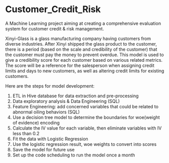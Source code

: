 # Customer_Credit_Risk
A Machine Learning project aiming at creating a comprehensive evaluation system for customer credit &amp; risk management.

Xinyi-Glass is a glass manufacturing company having customers from diverse industries. After Xinyi shipped the glass product to the customer, there is a period (based on the scale and credibility of the customer) that the customer must pay the money to prevent overdue. This model is used to give a credibility score for each customer based on various related metrics. The score will be a reference for the salesperson when assigning credit limits and days to new customers, as well as altering credit limits for existing customers.

Here are the steps for model development:

1. ETL in Hive database for data extraction and pre-processing
2. Data exploratory analysis & Data Engineering (SQL)
3. Feature Engineering: add concerned variables that could be related to abnormal oiling behaviors (SQL)
4. Use a decision tree model to determine the boundaries for woe(weight of evidence) encoding
5. Calculate the IV value for each variable, then eliminate variables with IV less than 0.2
6. Fit the data with Logistic Regression
7. Use the logistic regression result, woe weights to convert into scores
8. Save the model for future use
9. Set up the code scheduling to run the model once a month

